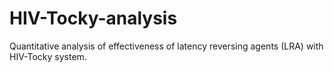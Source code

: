 # HIV-Tocky-analysis
Quantitative analysis of effectiveness of latency reversing agents (LRA) with HIV-Tocky system.
